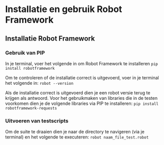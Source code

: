 # Installatie en gebruik Robot Framework

## Installatie Robot Framework

### Gebruik van PIP
In je terminal, voer het volgende in om Robot Framework te installeren
`pip install robotframework`

Om te controleren of de installatie correct is uitgevoerd, voer in je terminal het volgende in:
`robot --version`

Als de installatie correct is uitgevoerd dien je een robot versie terug te krijgen als antwoord.
Voor het gebruikmaken van libraries die in de testen voorkomen dien je de volgende libraries via PIP te installeren:
`pip install robotframework-requests`

### Uitvoeren van testscripts
Om de suite te draaien dien je naar de directory te navigeren (via je terminal) en het volgende te executeren:
`robot naam_file_test.robot`
